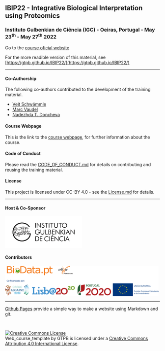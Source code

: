 ## IBIP22 - Integrative Biological Interpretation using Proteomics

###  Instituto Gulbenkian de Ciência (IGC) - Oeiras, Portugal - May 23<sup>th</sup> - May 27<sup>th</sup> 2022
Go to the [course oficial website](http://gtpb.igc.gulbenkian.pt/bicourses/2022/IBIP22/)

For the more readible version of this material, see [https://gtpb.github.io/IBIP22/](https://gtpb.github.io/IBIP22/)

---

#### Co-Authorship

The following co-authors contributed to the development of the training material.

* [Veit Schwämmle](https://github.com/veitveit)
* [Marc Vaudel](https://github.com/mvaudel)
* [Nadezhda T. Doncheva](https://github.com/scaramonche)

#### Course Webpage
This is the link to the [course webpage](http://gtpb.igc.gulbenkian.pt/bicourses/2022/IBIP22/), for further information about the course.

#### Code of Conduct
Please read the [CODE_OF_CONDUCT.md](./CODE_OF_CONDUCT.md) for details on contributing and reusing the training material.

#### License
This project is licensed under CC-BY 4.0 - see the [License.md](License.md) for details.

---

#### Host & Co-Sponsor

<a href="http://www.igc.gulbenkian.pt/"><img src="./assets/readme_img/Logo_IGC_2014.png" alt="Instituto Gulbenkian de Ciência" width="250px"></a>

#### Contributors

<a href="https://biodata.pt/"><img src="./assets/readme_img/BIoData_and_co-financiadores.png" alt="Instituto Gulbenkian de Ciência" width="500px"></a>

---

[Github Pages](https://pages.github.com) provide a simple way to make a website using Markdown and git.

<br/>

<a rel="license" href="http://creativecommons.org/licenses/by/4.0/"><img alt="Creative Commons License" style="border-width:0" src="https://i.creativecommons.org/l/by/4.0/88x31.png" /></a><br /><span xmlns:dct="http://purl.org/dc/terms/" property="dct:title">Web_course_template</span> by <span xmlns:cc="http://creativecommons.org/ns#" property="cc:attributionName">GTPB</span> is licensed under a <a rel="license" href="http://creativecommons.org/licenses/by/4.0/">Creative Commons Attribution 4.0 International License</a>.
